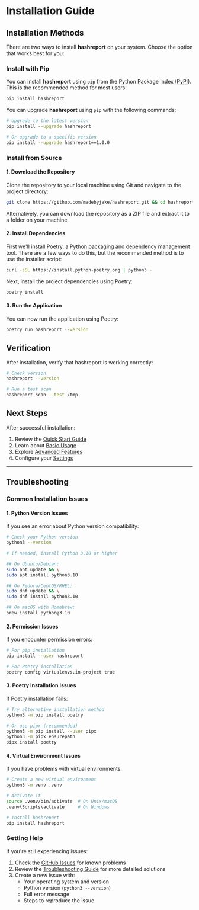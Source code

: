 # **Installation Guide**

## **Installation Methods**

There are two ways to install **hashreport** on your system. Choose the option that works best for you:

### **Install with Pip**

You can install **hashreport** using `pip` from the Python Package Index ([PyPI](https://pypi.org/project/hashreport/)). This is the recommended method for most users:

```bash
pip install hashreport
```

You can upgrade **hashreport** using `pip` with the following commands:

```bash
# Upgrade to the latest version
pip install --upgrade hashreport

# Or upgrade to a specific version
pip install --upgrade hashreport==1.0.0
```

### **Install from Source**

#### 1. **Download the Repository**

Clone the repository to your local machine using Git and navigate to the project directory:

```bash
git clone https://github.com/madebyjake/hashreport.git && cd hashreport
```

Alternatively, you can download the repository as a ZIP file and extract it to a folder on your machine.

#### 2. **Install Dependencies**

First we'll install Poetry, a Python packaging and dependency management tool. There are a few ways to do this, but the recommended method is to use the installer script:

```bash
curl -sSL https://install.python-poetry.org | python3 -
```

Next, install the project dependencies using Poetry:

```bash
poetry install
```

#### 3. **Run the Application**

You can now run the application using Poetry:

```bash
poetry run hashreport --version
```

## **Verification**

After installation, verify that hashreport is working correctly:

```bash
# Check version
hashreport --version

# Run a test scan
hashreport scan --test /tmp
```

## **Next Steps**

After successful installation:

1. Review the [Quick Start Guide](basic.md#quick-start)
2. Learn about [Basic Usage](basic.md)
3. Explore [Advanced Features](advanced.md)
4. Configure your [Settings](advanced.md#configuration)

---

## **Troubleshooting**

### **Common Installation Issues**

#### **1. Python Version Issues**

If you see an error about Python version compatibility:

```bash
# Check your Python version
python3 --version

# If needed, install Python 3.10 or higher

## On Ubuntu/Debian:
sudo apt update && \
sudo apt install python3.10

## On Fedora/CentOS/RHEL:
sudo dnf update && \
sudo dnf install python3.10

## On macOS with Homebrew:
brew install python@3.10
```

#### **2. Permission Issues**

If you encounter permission errors:

```bash
# For pip installation
pip install --user hashreport

# For Poetry installation
poetry config virtualenvs.in-project true
```

#### **3. Poetry Installation Issues**

If Poetry installation fails:

```bash
# Try alternative installation method
python3 -m pip install poetry

# Or use pipx (recommended)
python3 -m pip install --user pipx
python3 -m pipx ensurepath
pipx install poetry
```

#### **4. Virtual Environment Issues**

If you have problems with virtual environments:

```bash
# Create a new virtual environment
python3 -m venv .venv

# Activate it
source .venv/bin/activate  # On Unix/macOS
.venv\Scripts\activate     # On Windows

# Install hashreport
pip install hashreport
```

### **Getting Help**

If you're still experiencing issues:

1. Check the [GitHub Issues](https://github.com/madebyjake/hashreport/issues) for known problems
2. Review the [Troubleshooting Guide](troubleshooting.md) for more detailed solutions
3. Create a new issue with:
   - Your operating system and version
   - Python version (`python3 --version`)
   - Full error message
   - Steps to reproduce the issue

